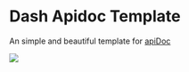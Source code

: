 # Dash Apidoc Template

An simple and beautiful template for [apiDoc](https://github.com/apidoc/apidoc)

![](https://user-images.githubusercontent.com/210817/80778872-31545680-8b40-11ea-92ac-8639e0a37e19.png)
